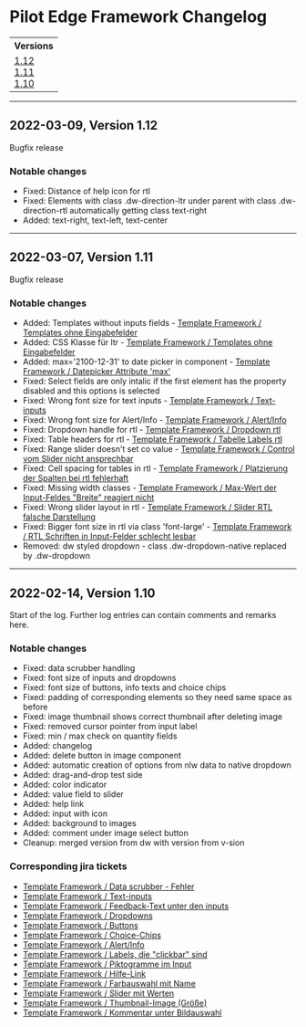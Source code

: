 # Pilot Edge Framework Changelog

<table>
  <tr>
    <th colspan="3">Versions</th>
  </tr>
  <tr>
    <td valign="top">
      <a href="#1.11">1.12</a><br/>
      <a href="#1.11">1.11</a><br/>
      <a href="#1.10">1.10</a><br/>
    </td>
  </tr>
</table>
<!------------------------------------------------------------------------------->
<hr />
<a id="1.12"></a>

## 2022-03-09, Version 1.12

Bugfix release

### Notable changes
* Fixed: Distance of help icon for rtl
* Fixed: Elements with class .dw-direction-ltr under parent with class .dw-direction-rtl automatically getting class text-right
* Added: text-right, text-left, text-center

<!------------------------------------------------------------------------------->
<hr />
<a id="1.11"></a>

## 2022-03-07, Version 1.11

Bugfix release

### Notable changes
* Added: Templates without inputs fields - [Template Framework / Templates ohne Eingabefelder](https://jira.dw.com/browse/DIANA-817)
* Added: CSS Klasse für ltr - [Template Framework / Templates ohne Eingabefelder](https://jira.dw.com/browse/DIANA-1210)
* Added: max='2100-12-31' to date picker in component - [Template Framework / Datepicker Attribute 'max'](https://jira.dw.com/browse/DIANA-1214)
* Fixed: Select fields are only intalic if the first element has the property disabled and this options is selected
* Fixed: Wrong font size for text inputs - [Template Framework / Text-inputs](https://jira.dw.com/browse/DIANA-811)
* Fixed: Wrong font size for Alert/Info - [Template Framework / Alert/Info](https://jira.dw.com/browse/DIANA-816)
* Fixed: Dropdown handle for rtl - [Template Framework / Dropdown rtl](https://jira.dw.com/browse/DIANA-1211)
* Fixed: Table headers for rtl - [Template Framework / Tabelle Labels rtl](https://jira.dw.com/browse/DIANA-1212)
* Fixed: Range slider doesn't set co value - [Template Framework / Control vom Slider nicht ansprechbar](https://jira.dw.com/browse/DIANA-1213)
* Fixed: Cell spacing for tables in rtl - [Template Framework / Platzierung der Spalten bei rtl fehlerhaft](https://jira.dw.com/browse/DIANA-1215)
* Fixed: Missing width classes - [Template Framework / Max-Wert der Input-Feldes "Breite" reagiert nicht](https://jira.dw.com/browse/DIANA-1216)
* Fixed: Wrong slider layout in rtl - [Template Framework / Slider RTL falsche Darstellung](https://jira.dw.com/browse/DIANA-1218)
* Fixed: Bigger font size in rtl via class 'font-large' - [Template Framework / RTL Schriften in Input-Felder schlecht lesbar](https://jira.dw.com/browse/DIANA-1219)
* Removed: dw styled dropdown - class .dw-dropdown-native replaced by .dw-dropdown

<hr />
<a id="1.10"></a>

## 2022-02-14, Version 1.10

Start of the log. Further log entries can contain comments and remarks here.

### Notable changes
* Fixed: data scrubber handling
* Fixed: font size of inputs and dropdowns
* Fixed: font size of buttons, info texts and choice chips
* Fixed: padding of corresponding elements so they need same space as before
* Fixed: image thumbnail shows correct thumbnail after deleting image
* Fixed: removed cursor pointer from input label
* Fixed: min / max check on quantity fields
* Added: changelog
* Added: delete button in image component
* Added: automatic creation of options from nlw data to native dropdown
* Added: drag-and-drop test side
* Added: color indicator
* Added: value field to slider
* Added: help link
* Added: input with icon
* Added: background to images
* Added: comment under image select button
* Cleanup: merged version from dw with version from v-sion

### Corresponding jira tickets
* [Template Framework / Data scrubber - Fehler](https://jira.dw.com/browse/DIANA-801)
* [Template Framework / Text-inputs](https://jira.dw.com/browse/DIANA-811)
* [Template Framework / Feedback-Text unter den inputs](https://jira.dw.com/browse/DIANA-812)
* [Template Framework / Dropdowns](https://jira.dw.com/browse/DIANA-813)
* [Template Framework / Buttons](https://jira.dw.com/browse/DIANA-814)
* [Template Framework / Choice-Chips](https://jira.dw.com/browse/DIANA-815)
* [Template Framework / Alert/Info](https://jira.dw.com/browse/DIANA-816)
* [Template Framework / Labels, die "clickbar" sind](https://jira.dw.com/browse/DIANA-855)
* [Template Framework / Piktogramme im Input](https://jira.dw.com/browse/DIANA-818)
* [Template Framework / Hilfe-Link](https://jira.dw.com/browse/DIANA-819)
* [Template Framework / Farbauswahl mit Name](https://jira.dw.com/browse/DIANA-820)
* [Template Framework / Slider mit Werten](https://jira.dw.com/browse/DIANA-823)
* [Template Framework / Thumbnail-Image (Größe)](https://jira.dw.com/browse/DIANA-868)
* [Template Framework / Kommentar unter Bildauswahl](https://jira.dw.com/browse/DIANA-821)
